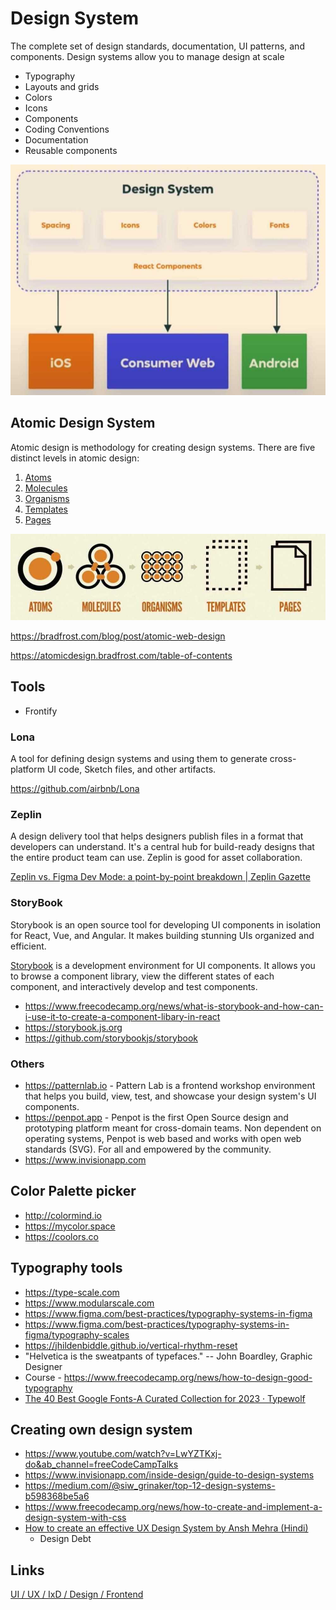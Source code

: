 # Design System

The complete set of design standards, documentation, UI patterns, and components. Design systems allow you to manage design at scale

- Typography
- Layouts and grids
- Colors
- Icons
- Components
- Coding Conventions
- Documentation
- Reusable components

![image](../../media/Design-System-image1.jpg)

## Atomic Design System

Atomic design is methodology for creating design systems. There are five distinct levels in atomic design:

1. [Atoms](https://bradfrost.com/blog/post/atomic-web-design/#atoms)
2. [Molecules](https://bradfrost.com/blog/post/atomic-web-design/#molecules)
3. [Organisms](https://bradfrost.com/blog/post/atomic-web-design/#organisms)
4. [Templates](https://bradfrost.com/blog/post/atomic-web-design/#templates)
5. [Pages](https://bradfrost.com/blog/post/atomic-web-design/#pages)

![image](../../media/Design-System-image2.jpg)

https://bradfrost.com/blog/post/atomic-web-design

https://atomicdesign.bradfrost.com/table-of-contents

## Tools

- Frontify

### Lona

A tool for defining design systems and using them to generate cross-platform UI code, Sketch files, and other artifacts.

https://github.com/airbnb/Lona

### Zeplin

A design delivery tool that helps designers publish files in a format that developers can understand. It's a central hub for build-ready designs that the entire product team can use. Zeplin is good for asset collaboration.

[Zeplin vs. Figma Dev Mode: a point-by-point breakdown \| Zeplin Gazette](https://blog.zeplin.io/zeplin-vs-dev-mode/)

### StoryBook

Storybook is an open source tool for developing UI components in isolation for React, Vue, and Angular. It makes building stunning UIs organized and efficient.

[Storybook](https://storybook.js.org/) is a development environment for UI components. It allows you to browse a component library, view the different states of each component, and interactively develop and test components.

- https://www.freecodecamp.org/news/what-is-storybook-and-how-can-i-use-it-to-create-a-component-libary-in-react
- https://storybook.js.org
- https://github.com/storybookjs/storybook

### Others

- https://patternlab.io - Pattern Lab is a frontend workshop environment that helps you build, view, test, and showcase your design system's UI components.
- https://penpot.app - Penpot is the first Open Source design and prototyping platform meant for cross-domain teams. Non dependent on operating systems, Penpot is web based and works with open web standards (SVG). For all and empowered by the community.
- https://www.invisionapp.com

## Color Palette picker

- http://colormind.io
- https://mycolor.space
- https://coolors.co

## Typography tools

- https://type-scale.com
- https://www.modularscale.com
- https://www.figma.com/best-practices/typography-systems-in-figma
- https://www.figma.com/best-practices/typography-systems-in-figma/typography-scales
- https://jhildenbiddle.github.io/vertical-rhythm-reset
- "Helvetica is the sweatpants of typefaces." -- John Boardley, Graphic Designer
- Course - https://www.freecodecamp.org/news/how-to-design-good-typography
- [The 40 Best Google Fonts-A Curated Collection for 2023 · Typewolf](https://www.typewolf.com/google-fonts)

## Creating own design system

- https://www.youtube.com/watch?v=LwYZTKxj-do&ab_channel=freeCodeCampTalks
- https://www.invisionapp.com/inside-design/guide-to-design-systems
- https://medium.com/@siw_grinaker/top-12-design-systems-b598368be5a6
- https://www.freecodecamp.org/news/how-to-create-and-implement-a-design-system-with-css
- [How to create an effective UX Design System by Ansh Mehra (Hindi)](https://www.youtube.com/watch?v=6B4K8-9zHM4)
	- Design Debt

## Links

[UI / UX / IxD / Design / Frontend](ui-ux-ixd-design-frontend)
